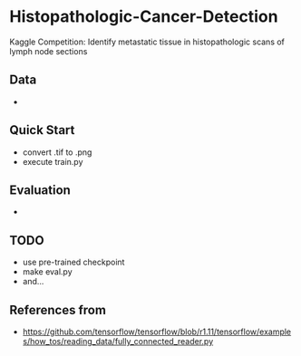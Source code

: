 # Histopathologic-Cancer-Detection
Kaggle Competition: Identify metastatic tissue in histopathologic scans of lymph node sections

## Data
- 

## Quick Start
- convert .tif to .png
- execute train.py

## Evaluation
- 

## TODO
- use pre-trained checkpoint
- make eval.py
- and...

## References from
- https://github.com/tensorflow/tensorflow/blob/r1.11/tensorflow/examples/how_tos/reading_data/fully_connected_reader.py
